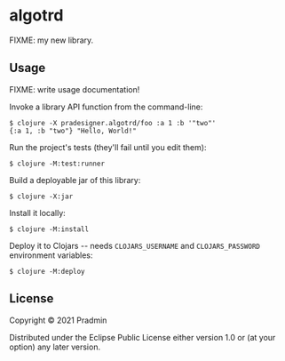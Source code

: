 # algotrd

FIXME: my new library.

## Usage

FIXME: write usage documentation!

Invoke a library API function from the command-line:

    $ clojure -X pradesigner.algotrd/foo :a 1 :b '"two"'
    {:a 1, :b "two"} "Hello, World!"

Run the project's tests (they'll fail until you edit them):

    $ clojure -M:test:runner

Build a deployable jar of this library:

    $ clojure -X:jar

Install it locally:

    $ clojure -M:install

Deploy it to Clojars -- needs `CLOJARS_USERNAME` and `CLOJARS_PASSWORD` environment variables:

    $ clojure -M:deploy

## License

Copyright © 2021 Pradmin

Distributed under the Eclipse Public License either version 1.0 or (at
your option) any later version.
